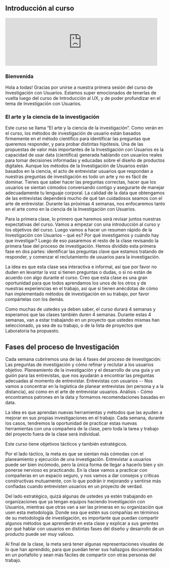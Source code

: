 ## Introducción al curso

<iframe src="https://docs.google.com/presentation/d/e/2PACX-1vSqqEgaZsWq0u_GrbhFGH02NAG8uPWgCtriA9D5GB478LWLydJIBFWhbJprNQOfT9zbxUEqhz7l-x6K/embed?start=false&loop=false&delayms=60000" frameborder="0" width="95%" height="auto" allowfullscreen="true" mozallowfullscreen="true" webkitallowfullscreen="true"></iframe>

### Bienvenida

Hola a todas! Gracias por unirse a nuestra primera sesión del curso de Investigación con Usuarios. Estamos super emocionados de tenerlas de vuelta luego del curso de Introducción al UX, y de poder profundizar en el tema de Investigación con Usuarios.
  
### El arte y la ciencia de la investigación

Este curso se llama “El arte y la ciencia de la investigación”. Como verán en el curso, los métodos de investigación de usuario están basados firmemente en el método científico para identificar las preguntas que queremos responder, y para probar distintas hipótesis. Una de las propuestas de valor más importantes de la Investigación con Usuarios es la capacidad de usar data (científica) generada hablando con usuarios reales para tomar decisiones informadas y educadas sobre el diseño de productos digitales. Aunque los métodos de la Investigación de Usuarios están basados en la ciencia, el acto de entrevistar usuarios que respondan a nuestras preguntas de investigación es todo un arte y no es fácil de dominar. Tienes que saber hacer las preguntas correctas, hacer que los usuarios se sientan cómodos conversando contigo y asegurarte de manejar adecuadamente tu lenguaje corporal. La calidad de la data que obtengamos de las entrevistas dependerá mucho de qué tan cuidadosos seamos con el arte de entrevistar. Durante las próximas 4 semanas, nos enfocaremos tanto en el arte como en la ciencia de la Investigación con Usuarios.
 
Para la primera clase, lo primero que haremos será revisar juntos nuestras expectativas del curso. Vamos a empezar con una introducción al curso y los objetivos del curso. Luego vamos a hacer un resumen rápido de la Investigación con Usuarios – qué es? Por qué investigamos y cuándo hay que investigar? Luego de eso pasaremos el resto de la clase revisando la primera fase del proceso de investigación. Hemos dividido esta primera fase en dos partes: identificar las preguntas clave que estamos tratando de responder, y comenzar el reclutamiento de usuarios para la investigación.
 
La idea es que esta clase sea interactiva e informal, así que por favor no duden en levantar la voz si tienen preguntas o dudas, o si no están de acuerdo con algo durante el curso. Creo que esta clase es una gran oportunidad para que todos aprendamos los unos de los otros y de nuestras experiencias en el trabajo, así que si tienen anécdotas de cómo han implementado métodos de investigación  en su trabajo, por favor compártelas con los demás.
 
Como muchas de ustedes ya deben saber, el curso durará 4 semanas y esperamos que las clases también duren 4 semanas. Durante estas 4 semanas, van a estar trabajando en un proyecto que ustedes mismas han seleccionado, ya sea de su trabajo, o de la lista de proyectos que Laboratoria ha propuesto.
 
## Fases del proceso de Investigación

Cada semana cubriremos una de las 4 fases del proceso de Investigación:
    Las preguntas de investigación y cómo refinar y reclutar a los usuarios objetivo.
    Planeamiento de la investigación y el desarrollo de una guía y un guión para las entrevistas, que nos ayudarán a encontrar las preguntas adecuadas al momento de entrevistar.
    Entrevistas con usuarios -- Nos vamos a concentrar en la logística de planear entrevistas (en persona y a la distancia), así como en el arte de entrevistar usuarios.
    Análisis - Cómo encontramos patrones en la data y formamos recomendaciones basadas en data.
 
La idea es que aprendan nuevas herramientas y métodos que las ayuden a mejorar en sus propias investigaciones en el trabajo. Cada semana, durante los casos, tendremos la oportunidad de practicar estas nuevas herramientas con una compañera de la clase, pero toda la tarea y trabajo del proyecto fuera de la clase será individual.
 
Este curso tiene objetivos tácticos y también estratégicos.
 
Por el lado táctico, la meta es que se sientan más cómodas con el planeamiento y ejecución de una investigación. Entrevistar a usuarios puede ser bien incómodo, pero la única forma de llegar a hacerlo bien y sin ponerse nervioso es practicando. En la clase vamos a practicar con compañeras en un espacio seguro, y nos vamos a dar consejos y críticas constructivas mutuamente, con lo que podrán ir mejorando y sentirse más confiadas cuando entrevisten usuarios en un proyecto de verdad.
 
Del lado estratégico, quizá algunas de ustedes  ya estén trabajando en organizaciones que ya tengan equipos haciendo Investigación con Usuarios, mientras que otras van a ser las primeras en su organización que usen esta metodología. Donde sea que estén sus compañías en términos de su metodología de investigación, es importante que puedan compartir algunos métodos que aprenderán en esta clase y explicar a sus gerentes por qué hablar con usuarios en distintas fases del diseño y desarrollo de un producto puede ser muy valioso.
 
Al final de la clase, la meta será tener algunas representaciones visuales de lo que han aprendido, para que puedan tener sus hallazgos documentados en un portafolio y sean más fáciles de compartir con otras personas del trabajo.
